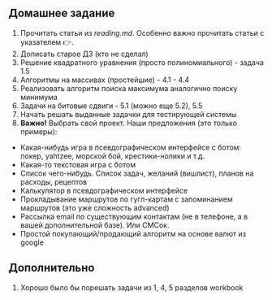## Домашнее задание

1. Прочитать статьи из *reading.md*. Особенно важно прочитать статьи с указателем :point_right:.
2. Дописать старое ДЗ (кто не сделал)
3. Решение квадратного уравнения (просто полиномиального) - задача 1.5
3. Алгоритмы на массивах (простейшие) - 4.1 - 4.4
4. Реализовать алгоритм поиска максимума аналогично поиску минимума
5. Задачи на битовые сдвиги - 5.1 (можно еще 5.2), 5.5
5. Начать решать выданные задачки для тестирующей системы
6. **Важно!**  Выбрать свой проект. Наши предложения (это только примеры):
  * Какая-нибудь игра в псевдографическом интерфейсе с ботом: покер, yahtzee, морской бой, крестики-нолики и т.д.
  * Какая-то текстовая игра с ботом
  * Список чего-нибудь. Список задач, желаний (вишлист), планов на расходы, рецептов
  * Калькулятор в псевдографическом интерфейсе
  * Прокладывание маршрутов по гугл-картам с запоминанием маршрутов (это уже сложность advanced)
  * Рассылка email по существующим контактам (не в телефоне, а в вашей дополнительной базе). Или СМСок.
  * Простой покупающий/продающий алгоритм на основе валют из google


## Дополнительно
1. Хорошо было бы порешать задачи из 1, 4, 5 разделов workbook
